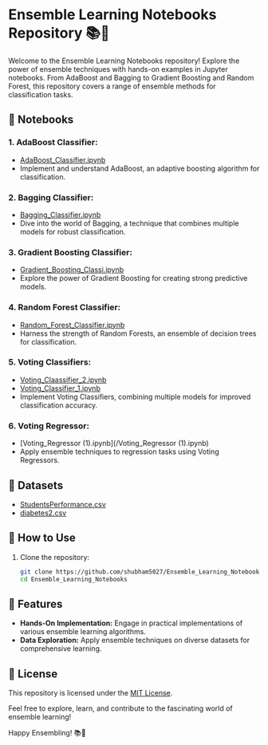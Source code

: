 # Ensemble Learning Notebooks Repository 📚🤖

Welcome to the Ensemble Learning Notebooks repository! Explore the power of ensemble techniques with hands-on examples in Jupyter notebooks. From AdaBoost and Bagging to Gradient Boosting and Random Forest, this repository covers a range of ensemble methods for classification tasks.



## 📂 Notebooks

### 1. AdaBoost Classifier:
   - [AdaBoost_Classifier.ipynb](/AdaBoost_Classifier.ipynb)
   - Implement and understand AdaBoost, an adaptive boosting algorithm for classification.

### 2. Bagging Classifier:
   - [Bagging_Classifier.ipynb](/Bagging_Classifier.ipynb)
   - Dive into the world of Bagging, a technique that combines multiple models for robust classification.

### 3. Gradient Boosting Classifier:
   - [Gradient_Boosting_Classi.ipynb](/Gradient_Boosting_Classi.ipynb)
   - Explore the power of Gradient Boosting for creating strong predictive models.

### 4. Random Forest Classifier:
   - [Random_Forest_Classifier.ipynb](/Random_Forest_Classifier.ipynb)
   - Harness the strength of Random Forests, an ensemble of decision trees for classification.

### 5. Voting Classifiers:
   - [Voting_Claassifier_2.ipynb](/Voting_Claassifier_2.ipynb)
   - [Voting_Classifier_1.ipynb](/Voting_Classifier_1.ipynb)
   - Implement Voting Classifiers, combining multiple models for improved classification accuracy.

### 6. Voting Regressor:
   - [Voting_Regressor (1).ipynb](/Voting_Regressor (1).ipynb)
   - Apply ensemble techniques to regression tasks using Voting Regressors.

## 📄 Datasets

- [StudentsPerformance.csv](/StudentsPerformance.csv)
- [diabetes2.csv](/diabetes2.csv)

## 🚀 How to Use

1. Clone the repository:

   ```bash
   git clone https://github.com/shubham5027/Ensemble_Learning_Notebooks.git
   cd Ensemble_Learning_Notebooks


## 🌟 Features

- **Hands-On Implementation:** Engage in practical implementations of various ensemble learning algorithms.
- **Data Exploration:** Apply ensemble techniques on diverse datasets for comprehensive learning.

## 📄 License

This repository is licensed under the [MIT License](LICENSE).

Feel free to explore, learn, and contribute to the fascinating world of ensemble learning!

Happy Ensembling! 📚🤖
